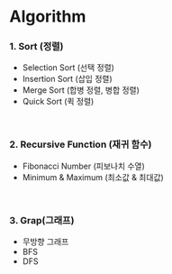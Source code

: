 # Algorithm
### 1. Sort (정렬)
- Selection Sort (선택 정렬)
- Insertion Sort (삽입 정렬)
- Merge Sort (합병 정렬, 병합 정렬)
- Quick Sort (퀵 정렬)
<br/>


### 2. Recursive Function (재귀 함수)
- Fibonacci Number (피보나치 수열)
- Minimum & Maximum (최소값 & 최대값)
<br/>


### 3. Grap(그래프)
- 무방향 그래프
- BFS
- DFS 
